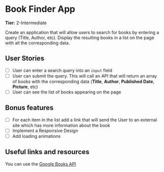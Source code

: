 # Book Finder App

**Tier:** 2-Intermediate

Create an application that will allow users to search for books by entering a query (Title, Author, etc). Display the resulting books in a list on the page with all the corresponding data.

## User Stories

-   [ ] User can enter a search query into an `input` field
-   [ ] User can submit the query. This will call an API that will return an array of books with the corresponding data (**Title**, **Author**, **Published Date**, **Picture**, etc)
-   [ ] User can see the list of books appearing on the page

## Bonus features

-   [ ] For each item in the list add a link that will send the User to an external site which has more information about the book
-   [ ] Implement a Responsive Design
-   [ ] Add loading animations

## Useful links and resources

You can use the [Google Books API](https://developers.google.com/books/docs/overview)
